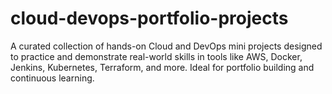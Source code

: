 # cloud-devops-portfolio-projects
A curated collection of hands-on Cloud and DevOps mini projects designed to practice and demonstrate real-world skills in tools like AWS, Docker, Jenkins, Kubernetes, Terraform, and more. Ideal for portfolio building and continuous learning.

